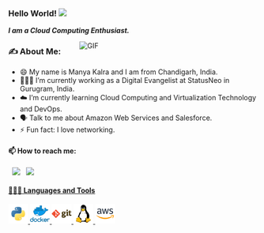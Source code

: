 ### Hello World!  <img src="https://github.com/sciencepal/sciencepal/blob/master/assets/Hi.gif" width="29px">
***I am a Cloud Computing Enthusiast.***

<img align="right" alt="GIF" src="https://raw.githubusercontent.com/rahul-jha98/rahul-jha98/main/techstack.gif" width="360px"/>

### ✍️ About Me:
  - 😄 My name is Manya Kalra and I am from Chandigarh, India.
  - 👨🏻‍💻 I’m currently working as a Digital Evangelist at StatusNeo in Gurugram, India.
  - ☁️ I’m currently learning Cloud Computing and Virtualization Technology and DevOps.
  - 🗣️ Talk to me about Amazon Web Services and Salesforce.
  - ⚡ Fun fact: I love networking.

#### 📫 How to reach me:
  
 &nbsp; [<img src="https://img.icons8.com/color/48/000000/linkedin.png" width="3.5%"/>](https:https://www.linkedin.com/in/manya-kalra/) &nbsp; <a href="mailto:manya.kalra.7@gmail.com"> <img src="https://img.icons8.com/fluent/48/000000/gmail.png" width="3.5%"/>

 #### 👨🏻‍💻 Languages and Tools <br />
  <code><img height="40" src="https://raw.githubusercontent.com/github/explore/80688e429a7d4ef2fca1e82350fe8e3517d3494d/topics/python/python.png"></code>
  <code><img height="40" src="https://raw.githubusercontent.com/github/explore/80688e429a7d4ef2fca1e82350fe8e3517d3494d/topics/docker/docker.png"></code>
  <code><img height="40" src="https://raw.githubusercontent.com/github/explore/80688e429a7d4ef2fca1e82350fe8e3517d3494d/topics/git/git.png"></code>
  <code><img height="40" src="https://raw.githubusercontent.com/github/explore/80688e429a7d4ef2fca1e82350fe8e3517d3494d/topics/linux/linux.png"></code>
  <code><img height="40" src="https://raw.githubusercontent.com/github/explore/80688e429a7d4ef2fca1e82350fe8e3517d3494d/topics/aws/aws.png"></code>
